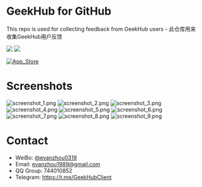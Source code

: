 # GeekHub for GitHub
This repo is used for collecting feedback from GeekHub users - 此仓库用来收集GeekHub用户反馈

[![](https://img.shields.io/itunes/v/1476496206.svg?label=App%20Store)](https://apps.apple.com/cn/app/id1476496206) ![](https://img.shields.io/badge/platform-iOS11+-orange.svg) 

[![App_Store](./Screenshots/Download_on_the_App_Store.svg)](https://apps.apple.com/cn/app/id1476496206)



# Screenshots
![screenshot_1.png](./Screenshots/screenshot_1.png)
![screenshot_2.png](./Screenshots/screenshot_2.png)
![screenshot_3.png](./Screenshots/screenshot_3.png)
![screenshot_4.png](./Screenshots/screenshot_4.png)
![screenshot_5.png](./Screenshots/screenshot_5.png)
![screenshot_6.png](./Screenshots/screenshot_6.png)
![screenshot_7.png](./Screenshots/screenshot_7.png)
![screenshot_8.png](./Screenshots/screenshot_8.png)
![screenshot_9.png](./Screenshots/screenshot_9.png)

# Contact
- WeiBo:  [@evanzhou0319](https://weibo.com/u/5649860251)
- Email: evanzhou1989@gmail.com
- QQ Group: 744010852
- Telegram: https://t.me/GeekHubClient
